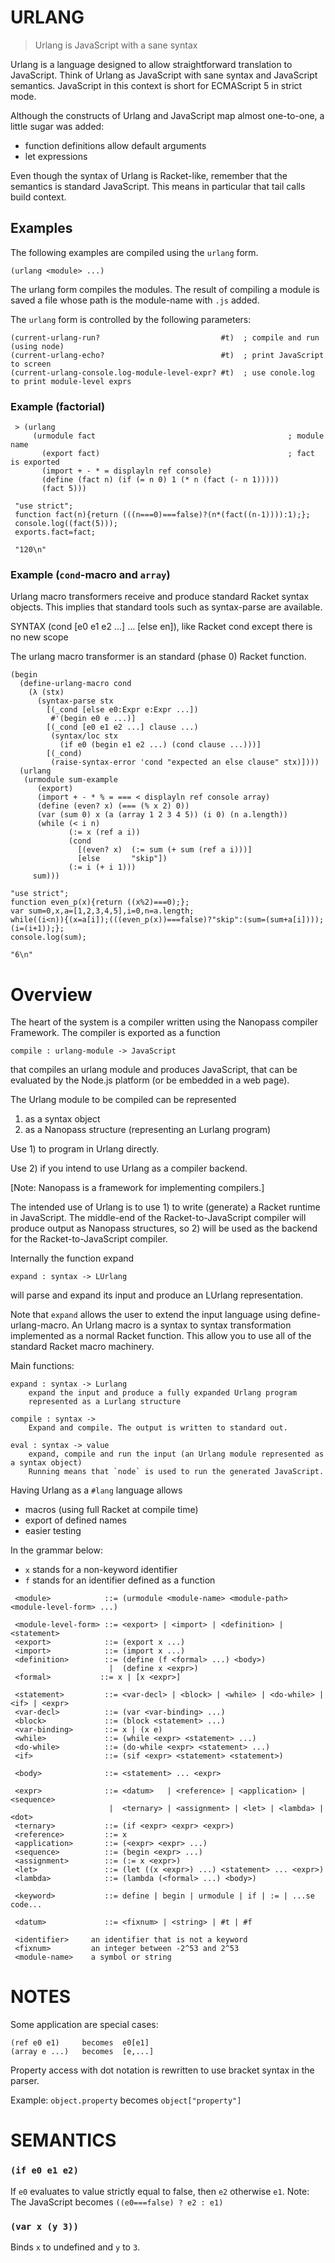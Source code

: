 # URLANG

> Urlang is JavaScript with a sane syntax

Urlang is a language designed to allow straightforward translation to JavaScript.
Think of Urlang as JavaScript with sane syntax and JavaScript semantics.
JavaScript in this context is short for ECMAScript 5 in strict mode.

Although the constructs of Urlang and JavaScript map almost one-to-one,
a little sugar was added:
  * function definitions allow default arguments
  * let expressions

Even though the syntax of Urlang is Racket-like, remember that the
semantics is standard JavaScript. This means in particular that tail calls
build context.


## Examples

The following examples are compiled using the `urlang` form.

    (urlang <module> ...)

The urlang form compiles the modules. The result of compiling
a module is saved a file whose path is the module-name with `.js`
added.

The `urlang` form is controlled by the following parameters:

    (current-urlang-run?                           #t)  ; compile and run (using node)
    (current-urlang-echo?                          #t)  ; print JavaScript to screen
    (current-urlang-console.log-module-level-expr? #t)  ; use conole.log to print module-level exprs


### Example (factorial)

     > (urlang
         (urmodule fact                                           ; module name
           (export fact)                                          ; fact is exported
           (import + - * = displayln ref console)
           (define (fact n) (if (= n 0) 1 (* n (fact (- n 1)))))
           (fact 5)))

     "use strict";
     function fact(n){return (((n===0)===false)?(n*(fact((n-1)))):1);};
     console.log((fact(5)));
     exports.fact=fact;

     "120\n"


### Example (`cond`-macro and `array`)

Urlang macro transformers receive and produce standard Racket syntax objects.
This implies that standard tools such as syntax-parse are available.

 SYNTAX (cond [e0 e1 e2 ...] ... [else en]), 
   like Racket cond except there is no new scope 

 The urlang macro transformer is an standard (phase 0) Racket function.

    (begin
      (define-urlang-macro cond
        (λ (stx)   
          (syntax-parse stx
            [(_cond [else e0:Expr e:Expr ...])
             #'(begin e0 e ...)]
            [(_cond [e0 e1 e2 ...] clause ...)
             (syntax/loc stx
               (if e0 (begin e1 e2 ...) (cond clause ...)))]
            [(_cond)
             (raise-syntax-error 'cond "expected an else clause" stx)])))
      (urlang
       (urmodule sum-example
          (export)
          (import + - * % = === < displayln ref console array)
          (define (even? x) (=== (% x 2) 0))
          (var (sum 0) x (a (array 1 2 3 4 5)) (i 0) (n a.length))
          (while (< i n)
                 (:= x (ref a i))
                 (cond
                   [(even? x)  (:= sum (+ sum (ref a i)))]
                   [else       "skip"])
                 (:= i (+ i 1)))
         sum)))

    "use strict";
    function even_p(x){return ((x%2)===0);};
    var sum=0,x,a=[1,2,3,4,5],i=0,n=a.length;
    while((i<n)){(x=a[i]);(((even_p(x))===false)?"skip":(sum=(sum+a[i])));(i=(i+1));};
    console.log(sum);

    "6\n"


# Overview

The heart of the system is a compiler written using the Nanopass
compiler Framework. The compiler is exported as a function

    compile : urlang-module -> JavaScript

that compiles an urlang module and produces JavaScript,
that can be evaluated by the Node.js platform (or be embedded in a web page).

The Urlang module to be compiled can be represented 

   1. as a syntax object
   2. as a Nanopass structure (representing an Lurlang program)

Use 1) to program in Urlang directly.

Use 2) if you intend to use Urlang as a compiler backend.

[Note: Nanopass is a framework for implementing compilers.]

The intended use of Urlang is to use 1) to write (generate) a Racket runtime in JavaScript.
The middle-end of the Racket-to-JavaScript compiler will produce output as Nanopass
structures, so 2) will be used as the backend for the Racket-to-JavaScript compiler.

Internally the function expand

    expand : syntax -> LUrlang

will parse and expand its input and produce an LUrlang representation.

Note that `expand` allows the user to extend the input language
using define-urlang-macro. An Urlang macro is a syntax to syntax
transformation implemented as a normal Racket function.
This allow you to use all of the standard Racket macro machinery.

Main functions:

    expand : syntax -> Lurlang
        expand the input and produce a fully expanded Urlang program
        represented as a Lurlang structure
        
    compile : syntax ->
        Expand and compile. The output is written to standard out.
        
    eval : syntax -> value
        expand, compile and run the input (an Urlang module represented as a syntax object)
        Running means that `node` is used to run the generated JavaScript.

Having Urlang as a `#lang` language allows

 * macros (using full Racket at compile time)
 * export of defined names
 * easier testing

In the grammar below:

  - `x` stands for a non-keyword identifier
  - `f` stands for an identifier defined as a function

````
 <module>            ::= (urmodule <module-name> <module-path> <module-level-form> ...)

 <module-level-form> ::= <export> | <import> | <definition> | <statement> 
 <export>            ::= (export x ...)
 <import>            ::= (import x ...)
 <definition>        ::= (define (f <formal> ...) <body>)
                      |  (define x <expr>)
 <formal>           ::= x | [x <expr>]

 <statement>         ::= <var-decl> | <block> | <while> | <do-while> | <if> | <expr>
 <var-decl>          ::= (var <var-binding> ...)
 <block>             ::= (block <statement> ...)
 <var-binding>       ::= x | (x e)
 <while>             ::= (while <expr> <statement> ...)
 <do-while>          ::= (do-while <expr> <statement> ...)
 <if>                ::= (sif <expr> <statement> <statement>)

 <body>              ::= <statement> ... <expr>

 <expr>              ::= <datum>   | <reference> | <application> | <sequence>
                      |  <ternary> | <assignment> | <let> | <lambda> | <dot>
 <ternary>           ::= (if <expr> <expr> <expr>)
 <reference>         ::= x
 <application>       ::= (<expr> <expr> ...)
 <sequence>          ::= (begin <expr> ...)
 <assignment>        ::= (:= x <expr>)
 <let>               ::= (let ((x <expr>) ...) <statement> ... <expr>)
 <lambda>            ::= (lambda (<formal> ...) <body>)

 <keyword>           ::= define | begin | urmodule | if | := | ...se code...

 <datum>             ::= <fixnum> | <string> | #t | #f

 <identifier>     an identifier that is not a keyword
 <fixnum>         an integer between -2^53 and 2^53
 <module-name>    a symbol or string
````

# NOTES

Some application are special cases:

    (ref e0 e1)     becomes  e0[e1]
    (array e ...)   becomes  [e,...]

Property access with dot notation is rewritten to use bracket syntax in the parser.

Example:  `object.property` becomes `object["property"]`


# SEMANTICS

### `(if e0 e1 e2)`
If `e0` evaluates to value strictly equal to false, then `e2` otherwise `e1`.
Note: The JavaScript becomes  `((e0===false) ? e2 : e1)`

### `(var x (y 3))`
Binds `x` to undefined and `y` to `3`.
